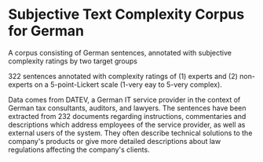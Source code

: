 # Subjective Text Complexity Corpus for German

A corpus consisting of German sentences, annotated with subjective complexity ratings by two target groups

322 sentences annotated with complexity ratings of (1) experts and (2) non-experts on a 5-point-Lickert scale (1-very eay to 5-very complex).

Data comes from DATEV, a German IT service provider in the context of German tax consultants, auditors, and lawyers. The sentences have been extracted from 232 documents regarding instructions, commentaries and descriptions which address employees of the service provider, as well as external users of the system. They often describe technical solutions to the company's products or give more detailed descriptions about law regulations affecting the company's clients.
